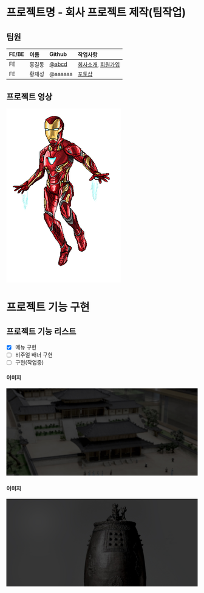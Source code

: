 # 프로젝트명 - 회사 프로젝트 제작(팀작업)

## 팀원
| FE/BE | 이름   | Github                               | 작업사항                                                        |
| :---- | :----- | :----------------------------------- | :-------------------------------------------------------------- |
| FE    | 홍길동 | [@abcd](http://github.com/audrhks29) | [회사소개](http://www.naver.com), [회원가입](http:www.daum.net) |
| FE    | 황재성 | @aaaaaa                              | [포토샵](http://:github.com)                           |

## 프로젝트 영상
<img src="./images/iron_man_pixel_gif_by_maytheforcebewithyou_dchsrbt.gif">

# 프로젝트 기능 구현
## 프로젝트 기능 리스트
- [x] 메뉴 구현
- [ ] 비주얼 배너 구현
- [ ] 구현(작업중)
#### 이미지
![메뉴](./images/mainCon1_bg.jpg)

#### 이미지
![메뉴](./images/mainCon1Bg_t2_img.jpg)
